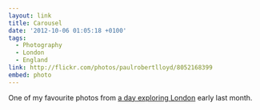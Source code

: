 ```yaml
---
layout: link
title: Carousel
date: '2012-10-06 01:05:18 +0100'
tags:
  - Photography
  - London
  - England
link: http://flickr.com/photos/paulrobertlloyd/8052168399
embed: photo
---
```

One of my favourite photos from [a day exploring London][1] early last month.

[1]: http://www.flickr.com/photos/paulrobertlloyd/sets/72157631686838093